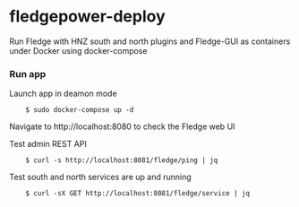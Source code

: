 # fledgepower-deploy
Run Fledge with HNZ south and north plugins and Fledge-GUI as containers under Docker using docker-compose

### Run app

Launch app in deamon mode 
```
    $ sudo docker-compose up -d
```
Navigate to http://localhost:8080 to check the Fledge web UI

Test admin REST API
```
    $ curl -s http://localhost:8081/fledge/ping | jq
```
Test south and north services are up and running
```
    $ curl -sX GET http://localhost:8081/fledge/service | jq
```
